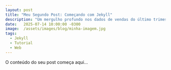 ```yaml
---
layout: post
title: "Meu Segundo Post: Começando com Jekyll"
description: "Um mergulho profundo nos dados de vendas do último trimestre, revelando tendências e insights chave para o negócio."
date:   2025-07-14 10:00:00 -0300
image:  /assets/images/blog/minha-imagem.jpg
tags:
  - Jekyll
  - Tutorial
  - Web
---
```


O conteúdo do seu post começa aqui...
